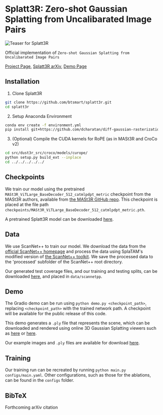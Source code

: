 # Splatt3R: Zero-shot Gaussian Splatting from Uncalibarated Image Pairs

![Teaser for Splatt3R](assets/overview.svg)

Official implementation of `Zero-shot Gaussian Splatting from Uncalibarated Image Pairs`

[Project Page](https://btsmart.github.io/splatt3r/index.html), [Splatt3R arXiv](https://arxiv.org/), [Demo Page](https://huggingface.co/spaces/brandonsmart/splatt3r)

## Installation

1. Clone Splatt3R  
```bash
git clone https://github.com/btsmart/splatt3r.git
cd splatt3r
```

2. Setup Anaconda Environment
```bash
conda env create -f environment.yml
pip install git+https://github.com/dcharatan/diff-gaussian-rasterization-modified
```

3. (Optional) Compile the CUDA kernels for RoPE (as in MASt3R and CroCo v2)

```bash
cd src/dust3r_src/croco/models/curope/
python setup.py build_ext --inplace
cd ../../../../../
```

## Checkpoints

We train our model using the pretrained `MASt3R_ViTLarge_BaseDecoder_512_catmlpdpt_metric` checkpoint from the MASt3R authors, available from [the MASt3R GitHub repo](https://github.com/naver/mast3r). This checkpoint is placed at the file path `checkpoints/MASt3R_ViTLarge_BaseDecoder_512_catmlpdpt_metric.pth`.

A pretrained Splatt3R model can be downloaded [here](https://huggingface.co/brandonsmart/splatt3r_v1.0/blob/main/epoch%3D19-step%3D1200.ckpt).

## Data

We use ScanNet++ to train our model. We download the data from the [official ScanNet++ homepage](https://kaldir.vc.in.tum.de/scannetpp/) and process the data using SplaTAM's modified version of [the ScanNet++ toolkit](https://github.com/Nik-V9/scannetpp). We save the processed data to the 'processed' subfolder of the ScanNet++ root directory.

Our generated test coverage files, and our training and testing splits, can be downloaded [here](https://huggingface.co/brandonsmart/splatt3r_v1.0/tree/main/scannetpp), and placed in `data/scannetpp`.

## Demo

The Gradio demo can be run using `python demo.py <checkpoint_path>`, replacing `<checkpoint_path>` with the trained network path. A checkpoint will be available for the public release of this code.

This demo generates a `.ply` file that represents the scene, which can be downloaded and rendered using online 3D Gaussian Splatting viewers such as [here](https://projects.markkellogg.org/threejs/demo_gaussian_splats_3d.php?art=1&cu=0,-1,0&cp=0,1,0&cla=1,0,0&aa=false&2d=false&sh=0) or [here](https://playcanvas.com/supersplat/editor).

Our example images and `.ply` files are available for download [here](https://huggingface.co/brandonsmart/splatt3r_v1.0/tree/main/demo_examples).

## Training

Our training run can be recreated by running `python main.py configs/main.yaml`. Other configurations, such as those for the ablations, can be found in the `configs` folder.

## BibTeX

Forthcoming arXiv citation